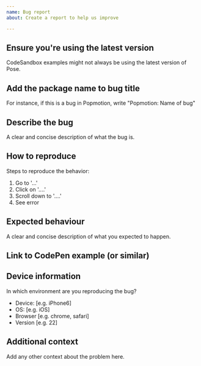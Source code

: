 ```yaml
---
name: Bug report
about: Create a report to help us improve

---
```


## Ensure you're using the latest version
CodeSandbox examples might not always be using the latest version of Pose.

## Add the package name to bug title
For instance, if this is a bug in Popmotion, write "Popmotion: Name of bug"

## Describe the bug
A clear and concise description of what the bug is.

## How to reproduce
Steps to reproduce the behavior:
1. Go to '...'
2. Click on '....'
3. Scroll down to '....'
4. See error

## Expected behaviour
A clear and concise description of what you expected to happen.

## Link to CodePen example (or similar)

## Device information
In which environment are you reproducing the bug?
 - Device: [e.g. iPhone6]
 - OS: [e.g. iOS]
 - Browser [e.g. chrome, safari]
 - Version [e.g. 22]

## Additional context
Add any other context about the problem here.
